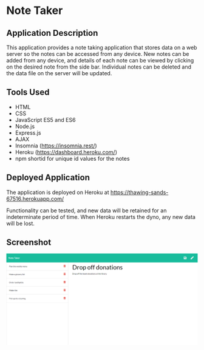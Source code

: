 # Note Taker

## Application Description
This application provides a note taking application that stores data on a web server so the notes can be accessed from any device.  New notes can be added from any device, and details of each note can be viewed by clicking on the desired note from the side bar. Individual notes can be deleted and the data file on the server will be updated.

## Tools Used
* HTML
* CSS
* JavaScript ES5 and ES6
* Node.js
* Express.js
* AJAX
* Insomnia (https://insomnia.rest/)
* Heroku (https://dashboard.heroku.com/)
* npm shortid for unique id values for the notes

## Deployed Application
The application is deployed on Heroku at https://thawing-sands-67516.herokuapp.com/ 

Functionality can be tested, and new data will be retained for an indeterminate period of time. When Heroku restarts the dyno, any new data will be lost.

## Screenshot
![screenshot](Note-Taker-Screenshot.png)